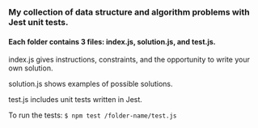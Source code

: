### My collection of data structure and algorithm problems with Jest unit tests.

#### Each folder contains 3 files: index.js, solution.js, and test.js.

index.js gives instructions, constraints, and the opportunity to write your own solution. 

solution.js shows examples of possible solutions. 

test.js includes unit tests written in Jest. 

To run the tests: 
```$ npm test /folder-name/test.js```
